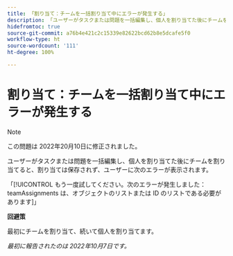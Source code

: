 ```yaml
---
title: 「割り当て：チームを一括割り当て中にエラーが発生する」
description: 「ユーザーがタスクまたは問題を一括編集し、個人を割り当てた後にチームを割り当てると、割り当ては保存されず、ユーザーにエラーが表示されます。」
hidefromtoc: true
source-git-commit: a76b4e421c2c15339e82622bcd62b8e5dcafe5f0
workflow-type: ht
source-wordcount: '111'
ht-degree: 100%

---
```



# 割り当て：チームを一括割り当て中にエラーが発生する

>[!NOTE]
>
>この問題は 2022年20月10日に修正されました。

ユーザーがタスクまたは問題を一括編集し、個人を割り当てた後にチームを割り当てると、割り当ては保存されず、ユーザーに次のエラーが表示されます。

「[!UICONTROL もう一度試してください。次のエラーが発生しました：teamAssignments は、オブジェクトのリストまたは ID のリストである必要があります]」

**回避策**

最初にチームを割り当て、続いて個人を割り当てます。

_最初に報告されたのは 2022年10月7日です。_

